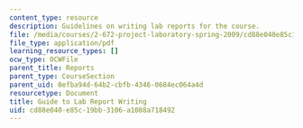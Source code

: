```yaml
---
content_type: resource
description: Guidelines on writing lab reports for the course.
file: /media/courses/2-672-project-laboratory-spring-2009/cd88e040e85c19bb3106a1088a718492_labmanual.pdf
file_type: application/pdf
learning_resource_types: []
ocw_type: OCWFile
parent_title: Reports
parent_type: CourseSection
parent_uid: 0efba94d-64b2-cbfb-4346-0684ec064a4d
resourcetype: Document
title: Guide to Lab Report Writing
uid: cd88e040-e85c-19bb-3106-a1088a718492
---
```

